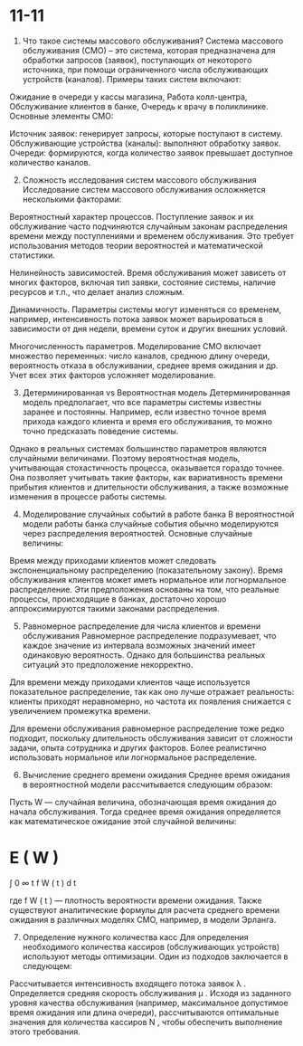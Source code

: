 # 11-11

1. Что такое системы массового обслуживания?
Система массового обслуживания (СМО) – это система, которая предназначена для обработки запросов (заявок), поступающих от некоторого источника, при помощи ограниченного числа обслуживающих устройств (каналов). Примеры таких систем включают:

Ожидание в очереди у кассы магазина,
Работа колл-центра,
Обслуживание клиентов в банке,
Очередь к врачу в поликлинике.
Основные элементы СМО:

Источник заявок: генерирует запросы, которые поступают в систему.
Обслуживающие устройства (каналы): выполняют обработку заявок.
Очереди: формируются, когда количество заявок превышает доступное количество каналов.

2. Сложность исследования систем массового обслуживания
Исследование систем массового обслуживания осложняется несколькими факторами:

Вероятностный характер процессов. Поступление заявок и их обслуживание часто подчиняются случайным законам распределения времени между поступлениями и временем обслуживания. Это требует использования методов теории вероятностей и математической статистики.

Нелинейность зависимостей. Время обслуживания может зависеть от многих факторов, включая тип заявки, состояние системы, наличие ресурсов и т.п., что делает анализ сложным.

Динамичность. Параметры системы могут изменяться со временем, например, интенсивность потока заявок может варьироваться в зависимости от дня недели, времени суток и других внешних условий.

Многочисленность параметров. Моделирование СМО включает множество переменных: число каналов, среднюю длину очереди, вероятность отказа в обслуживании, среднее время ожидания и др. Учет всех этих факторов усложняет моделирование.

3. Детерминированная vs Вероятностная модель
Детерминированная модель предполагает, что все параметры системы известны заранее и постоянны. Например, если известно точное время прихода каждого клиента и время его обслуживания, то можно точно предсказать поведение системы.

Однако в реальных системах большинство параметров являются случайными величинами. Поэтому вероятностная модель, учитывающая стохастичность процесса, оказывается гораздо точнее. Она позволяет учитывать такие факторы, как вариативность времени прибытия клиентов и длительности обслуживания, а также возможные изменения в процессе работы системы.

4. Моделирование случайных событий в работе банка
В вероятностной модели работы банка случайные события обычно моделируются через распределения вероятностей. Основные случайные величины:

Время между приходами клиентов может следовать экспоненциальному распределению (показательному закону).
Время обслуживания клиентов может иметь нормальное или логнормальное распределение.
Эти предположения основаны на том, что реальные процессы, происходящие в банках, достаточно хорошо аппроксимируются такими законами распределения.

5. Равномерное распределение для числа клиентов и времени обслуживания
Равномерное распределение подразумевает, что каждое значение из интервала возможных значений имеет одинаковую вероятность. Однако для большинства реальных ситуаций это предположение некорректно.

Для времени между приходами клиентов чаще используется показательное распределение, так как оно лучше отражает реальность: клиенты приходят неравномерно, но частота их появления снижается с увеличением промежутка времени.

Для времени обслуживания равномерное распределение тоже редко подходит, поскольку длительность обслуживания зависит от сложности задачи, опыта сотрудника и других факторов. Более реалистично использовать нормальное или логнормальное распределение.

6. Вычисление среднего времени ожидания
Среднее время ожидания в вероятностной модели рассчитывается следующим образом:

Пусть 
W
 — случайная величина, обозначающая время ожидания до начала обслуживания. Тогда среднее время ожидания определяется как математическое ожидание этой случайной величины:

E
(
W
)
=
∫
0
∞
t
f
W
(
t
)
d
t

где 
f
W
(
t
)
 — плотность вероятности времени ожидания. Также существуют аналитические формулы для расчета среднего времени ожидания в различных моделях СМО, например, в модели Эрланга.

7. Определение нужного количества касс
Для определения необходимого количества кассиров (обслуживающих устройств) используют методы оптимизации. Один из подходов заключается в следующем:

Рассчитывается интенсивность входящего потока заявок 
λ
.
Определяется средняя скорость обслуживания 
μ
.
Исходя из заданного уровня качества обслуживания (например, максимальное допустимое время ожидания или длина очереди), рассчитываются оптимальные значения для количества кассиров 
N
, чтобы обеспечить выполнение этого требования.
